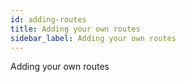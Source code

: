 ```yaml
---
id: adding-routes
title: Adding your own routes
sidebar_label: Adding your own routes
---
```


Adding your own routes
